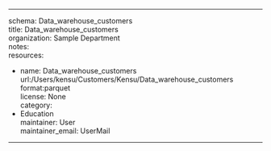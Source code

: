 


---  
schema: Data_warehouse_customers  
title: Data_warehouse_customers  
organization: Sample Department  
notes:   
resources:  
- name: Data_warehouse_customers 
 url:/Users/kensu/Customers/Kensu/Data_warehouse_customers 
 format:parquet  
license: None  
category:
 - Education  
maintainer: User  
maintainer_email: UserMail  
---